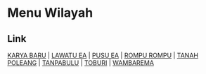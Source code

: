 # Menu Wilayah

## Link

[KARYA BARU](https://github.com/gigit-pemilu/pemilu-2024-74-sulawesi-tenggara/tree/main/pileg-dpr/hitung-suara/sub/74-sulawesi-tenggara/sub/06-bombana/sub/10-poleang-utara/sub/2003-karya-baru)
 | 
[LAWATU EA](https://github.com/gigit-pemilu/pemilu-2024-74-sulawesi-tenggara/tree/main/pileg-dpr/hitung-suara/sub/74-sulawesi-tenggara/sub/06-bombana/sub/10-poleang-utara/sub/2007-lawatu-ea)
 | 
[PUSU EA](https://github.com/gigit-pemilu/pemilu-2024-74-sulawesi-tenggara/tree/main/pileg-dpr/hitung-suara/sub/74-sulawesi-tenggara/sub/06-bombana/sub/10-poleang-utara/sub/2006-pusu-ea)
 | 
[ROMPU ROMPU](https://github.com/gigit-pemilu/pemilu-2024-74-sulawesi-tenggara/tree/main/pileg-dpr/hitung-suara/sub/74-sulawesi-tenggara/sub/06-bombana/sub/10-poleang-utara/sub/2005-rompu-rompu)
 | 
[TANAH POLEANG](https://github.com/gigit-pemilu/pemilu-2024-74-sulawesi-tenggara/tree/main/pileg-dpr/hitung-suara/sub/74-sulawesi-tenggara/sub/06-bombana/sub/10-poleang-utara/sub/2002-tanah-poleang)
 | 
[TANPABULU](https://github.com/gigit-pemilu/pemilu-2024-74-sulawesi-tenggara/tree/main/pileg-dpr/hitung-suara/sub/74-sulawesi-tenggara/sub/06-bombana/sub/10-poleang-utara/sub/2001-tanpabulu)
 | 
[TOBURI](https://github.com/gigit-pemilu/pemilu-2024-74-sulawesi-tenggara/tree/main/pileg-dpr/hitung-suara/sub/74-sulawesi-tenggara/sub/06-bombana/sub/10-poleang-utara/sub/2004-toburi)
 | 
[WAMBAREMA](https://github.com/gigit-pemilu/pemilu-2024-74-sulawesi-tenggara/tree/main/pileg-dpr/hitung-suara/sub/74-sulawesi-tenggara/sub/06-bombana/sub/10-poleang-utara/sub/2008-wambarema)

